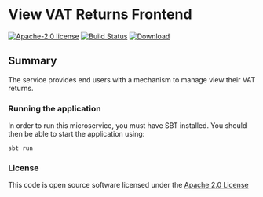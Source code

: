 # View VAT Returns Frontend

[![Apache-2.0 license](http://img.shields.io/badge/license-Apache-brightgreen.svg)](http://www.apache.org/licenses/LICENSE-2.0.html)
[![Build Status](https://travis-ci.org/hmrc/view-vat-returns-frontend.svg)](https://travis-ci.org/hmrc/view-vat-returns-frontend)
[![Download](https://api.bintray.com/packages/hmrc/releases/view-vat-returns-frontend/images/download.svg)](https://bintray.com/hmrc/releases/view-vat-returns-frontend/_latestVersion)


## Summary

The service provides end users with a mechanism to manage view their VAT returns.

### Running the application

In order to run this microservice, you must have SBT installed. You should then be able to start the application using:

`sbt run`

### License

This code is open source software licensed under the [Apache 2.0 License]("http://www.apache.org/licenses/LICENSE-2.0.html")

